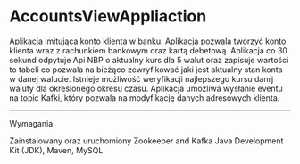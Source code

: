 
# AccountsViewAppliaction
Aplikacja imitująca konto klienta w banku.
Aplikacja pozwala  tworzyć konto klienta wraz z rachunkiem bankowym oraz kartą debetową.
Aplikacja co 30 sekund odpytuje Api NBP o aktualny kurs dla 5 walut oraz zapisuje wartości to tabeli co pozwala na bieżąco
zewryfikować jaki jest aktualny stan konta w danej walucie.
Istnieje możliwość weryfikacji najlepszego kursu danrj waluty dla określonego okresu 
czasu.
Aplikacja umożliwa wysłanie eventu na topic Kafki, który pozwala na
modyfikację danych adresowych klienta.

------------------------------
Wymagania

Zainstalowany oraz uruchomiony Zookeeper and Kafka
Java Development Kit (JDK), Maven, MySQL

